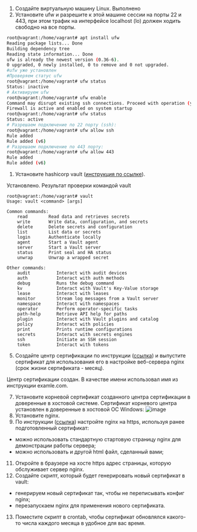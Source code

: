 1. Создайте виртуальную машину Linux.
Выполнено
3. Установите ufw и разрешите к этой машине сессии на порты 22 и 443, при этом трафик на интерфейсе localhost (lo) должен ходить свободно на все порты.
```bash
root@vagrant:/home/vagrant# apt install ufw
Reading package lists... Done
Building dependency tree
Reading state information... Done
ufw is already the newest version (0.36-6).
0 upgraded, 0 newly installed, 0 to remove and 0 not upgraded.
#ufw уже установлен
#Проверяем статус ufw
root@vagrant:/home/vagrant# ufw status
Status: inactive
# Активируем ufw
root@vagrant:/home/vagrant# ufw enable
Command may disrupt existing ssh connections. Proceed with operation (y|n)? y
Firewall is active and enabled on system startup
root@vagrant:/home/vagrant# ufw status
Status: active
# Разрешаем подключение по 22 порту (ssh):
root@vagrant:/home/vagrant# ufw allow ssh
Rule added
Rule added (v6)
# Разрешаем подключение по 443 порту:
root@vagrant:/home/vagrant# ufw allow 443
Rule added
Rule added (v6)
```
1. Установите hashicorp vault ([инструкция по ссылке](https://learn.hashicorp.com/tutorials/vault/getting-started-install?in=vault/getting-started#install-vault)).

Установлено. Результат проверки командой vault
```
root@vagrant:/home/vagrant# vault
Usage: vault <command> [args]

Common commands:
    read        Read data and retrieves secrets
    write       Write data, configuration, and secrets
    delete      Delete secrets and configuration
    list        List data or secrets
    login       Authenticate locally
    agent       Start a Vault agent
    server      Start a Vault server
    status      Print seal and HA status
    unwrap      Unwrap a wrapped secret

Other commands:
    audit          Interact with audit devices
    auth           Interact with auth methods
    debug          Runs the debug command
    kv             Interact with Vault's Key-Value storage
    lease          Interact with leases
    monitor        Stream log messages from a Vault server
    namespace      Interact with namespaces
    operator       Perform operator-specific tasks
    path-help      Retrieve API help for paths
    plugin         Interact with Vault plugins and catalog
    policy         Interact with policies
    print          Prints runtime configurations
    secrets        Interact with secrets engines
    ssh            Initiate an SSH session
    token          Interact with tokens
```
5. Cоздайте центр сертификации по инструкции ([ссылка](https://learn.hashicorp.com/tutorials/vault/pki-engine?in=vault/secrets-management)) и выпустите сертификат для использования его в настройке веб-сервера nginx (срок жизни сертификата - месяц).

Центр сертификации создан. В качестве имени использовал имя из инструкции examle.com.

7. Установите корневой сертификат созданного центра сертификации в доверенные в хостовой системе.
Сертификат корневого центра установлен в доверенные в хостовой ОС Windows:
![image](https://user-images.githubusercontent.com/64410504/147849641-276b35a6-0f5f-42ce-942d-383912068fd1.png)
9. Установите nginx.
10. По инструкции ([ссылка](https://nginx.org/en/docs/http/configuring_https_servers.html)) настройте nginx на https, используя ранее подготовленный сертификат:
  - можно использовать стандартную стартовую страницу nginx для демонстрации работы сервера;
  - можно использовать и другой html файл, сделанный вами;
11. Откройте в браузере на хосте https адрес страницы, которую обслуживает сервер nginx.
12. Создайте скрипт, который будет генерировать новый сертификат в vault:
  - генерируем новый сертификат так, чтобы не переписывать конфиг nginx;
  - перезапускаем nginx для применения нового сертификата.
13. Поместите скрипт в crontab, чтобы сертификат обновлялся какого-то числа каждого месяца в удобное для вас время.

